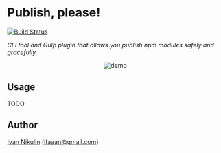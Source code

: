 # Publish, please!
[![Build Status](https://api.travis-ci.org/inikulin/publish-please.svg)](https://travis-ci.org/inikulin/publish-please)

*CLI tool and Gulp plugin that allows you publish npm modules safely and gracefully.*

<p align="center">
    <img src="https://raw.github.com/DevExpress/publish-please/master/media/demo.gif" alt="demo" />
</p>


## Usage
TODO

## Author
[Ivan Nikulin](https://github.com/inikulin) (ifaaan@gmail.com)
